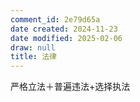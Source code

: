```yaml
---
comment_id: 2e79d65a
date created: 2024-11-23
date modified: 2025-02-06
draw: null
title: 法律
---
```

严格立法＋普遍违法+选择执法
